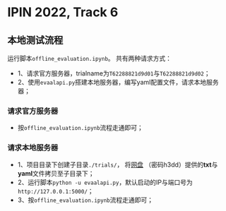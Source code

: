 # IPIN 2022, Track 6

## 本地测试流程

运行脚本`offline_evaluation.ipynb`。 共有两种请求方式：
- 1、请求官方服务器，trialname为`T62288821d9d01`与`T62288821d9d02`；
- 2、使用`evaalapi.py`搭建本地服务器，编写yaml配置文件，请求本地服务器；

### 请求官方服务器

- 按`offline_evaluation.ipynb`流程走通即可；

### 请求本地服务器

- 1、项目目录下创建子目录`./trials/`， 将[网盘](https://mail.bjtu.edu.cn/coremail/XT5/jsp/download.jsp?share_link=0C5FF39956D9404A86F745CC5C752ECF&uid=19126355%40bjtu.edu.cn) （密码h3dd）提供的**txt**与**yaml**文件拷贝至子目录下；
- 2、运行脚本`python -u evaalapi.py`，默认启动的IP与端口号为`http://127.0.0.1:5000/`；
- 3、按`offline_evaluation.ipynb`流程走通即可；
